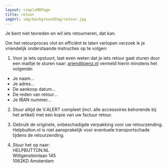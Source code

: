 ```yaml
---
layout: simpleMDPage
title: retour
imgUrl: img/backgroundImg/retour.jpg
---
```

Je bent niet tevreden en wil iets retourneren, dat kan.

Om het retourproces vlot en efficiënt te laten verlopen verzoek ik je vriendelijk onderstaande instructies op te volgen:

1.  Voor je iets opstuurt, laat even weten dat je iets retour gaat sturen door een mailtje te sturen naar: arjen@loenz.nl
vermeld hierin minstens het volgende:
+ Je naam...
+ Je adres...
+ De aankoop datum...
+ De reden van retour...
+ Je IBAN nummer...

2.  Stuur altijd de V.ALERT compleet (incl. alle accessoires behorende bij het artikel) met een kopie van uw factuur retour.

3.  Gebruik de originele, onbeschadigde verpakking voor uw retourzending. Helpbutton.nl is niet aansprakelijk voor eventuele transportschade tijdens de retourzending.

4.  Stuur het op naar:  
HELPBUTTON.NL  
Wittgensteinlaan 145  
1062KD Amsterdam  
